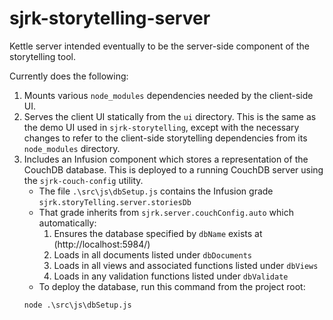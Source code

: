 # sjrk-storytelling-server

Kettle server intended eventually to be the server-side component of the storytelling tool.

Currently does the following:

1) Mounts various `node_modules` dependencies needed by the client-side UI.
2) Serves the client UI statically from the `ui` directory. This is the same as the demo UI used in `sjrk-storytelling`, except with the necessary changes to refer to the client-side storytelling dependencies from its `node_modules` directory.
3) Includes an Infusion component which stores a representation of the CouchDB database. This is deployed to a running CouchDB server using the `sjrk-couch-config` utility.
   * The file `.\src\js\dbSetup.js` contains the Infusion grade `sjrk.storyTelling.server.storiesDb`
   * That grade inherits from `sjrk.server.couchConfig.auto` which automatically:
      1) Ensures the database specified by `dbName` exists at (http://localhost:5984/)
      2) Loads in all documents listed under `dbDocuments`
      3) Loads in all views and associated functions listed under `dbViews`
      4) Loads in any validation functions listed under `dbValidate`
   * To deploy the database, run this command from the project root:
   ```
   node .\src\js\dbSetup.js
   ```
